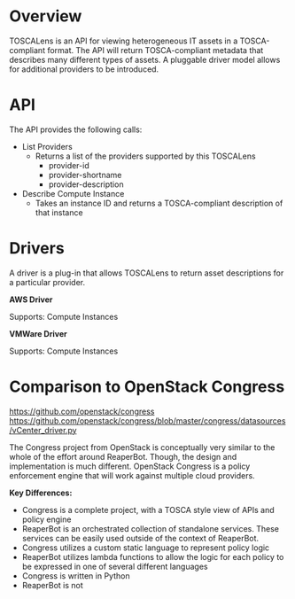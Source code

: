# Overview
TOSCALens is an API for viewing heterogeneous IT assets in a TOSCA-compliant format. The API will return TOSCA-compliant metadata that describes many different types of assets. A pluggable driver model allows for additional providers to be introduced.

# API
The API provides the following calls:
* List Providers
  * Returns a list of the providers supported by this TOSCALens
    * provider-id
    * provider-shortname
    * provider-description
* Describe Compute Instance
  * Takes an instance ID and returns a TOSCA-compliant description of that instance

# Drivers
A driver is a plug-in that allows TOSCALens to return asset descriptions for a particular provider.

**AWS Driver**

Supports: Compute Instances

**VMWare Driver**

Supports: Compute Instances

# Comparison to OpenStack Congress
https://github.com/openstack/congress
https://github.com/openstack/congress/blob/master/congress/datasources/vCenter_driver.py

The Congress project from OpenStack is conceptually very similar to the whole of the effort around ReaperBot. Though, the design and implementation is much different. OpenStack Congress is a policy enforcement engine that will work against multiple cloud providers.

**Key Differences:**
* Congress is a complete project, with a TOSCA style view of APIs and policy engine
 * ReaperBot is an orchestrated collection of standalone services. These services can be easily used outside of the context of ReaperBot.
* Congress utilizes a custom static language to represent policy logic
 * ReaperBot utilizes lambda functions to allow the logic for each policy to be expressed in one of several different languages
* Congress is written in Python
 * ReaperBot is not
